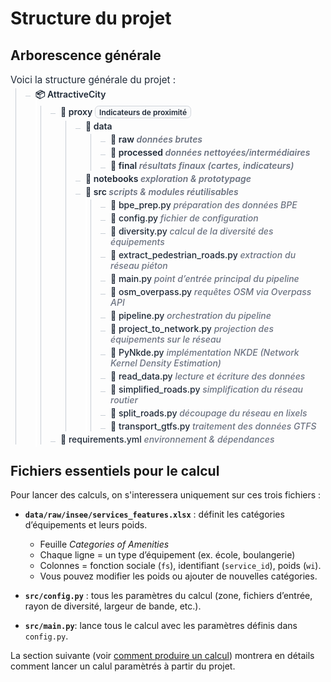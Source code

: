 # Structure du projet

## Arborescence générale 

<style>
/* ===== Couleurs adaptatives (clair/sombre) ===== */
:root{
  --bg: #ffffff;
  --fg: #1f2937;         /* gris ardoise foncé */
  --muted: #6b7280;      /* gris moyen pour les notes */
  --line: #c7cdd4;       /* lignes d'arbre */
  --badge-border:#d1d5db;
  --badge-bg:#f9fafb;
}
@media (prefers-color-scheme: dark){
  :root{
    --bg: #0b0f14;
    --fg: #6480b8ff;       /* texte principal clair */
    --muted: #9aa4b2;    /* notes lisibles en sombre */
    --line: #3a4856;     /* lignes plus douces en sombre */
    --badge-border:#334155;
    --badge-bg:#0f172a;
  }
}

/* ===== Reset léger pour ce bloc ===== */
.tree, .tree ul { list-style: none; margin: 0; padding-left: 1rem; position: relative; color: var(--fg); }
.kicker { margin:.5rem 0 .25rem; font-size:.95rem; color: var(--fg); }
.badge { display:inline-block; font-size:.75rem; padding:.1rem .4rem; border:1px solid var(--badge-border); border-radius:.4rem; background: var(--badge-bg); color: var(--fg); }
.note { color: var(--muted); font-style: italic; }
.folder { font-weight: 600; color: var(--fg); }
.file { font-weight: 500; color: var(--fg); }
hr.soft { border:0; border-top:1px dashed var(--line); margin:1rem 0; }

/* ===== Lignes de l'arbre ===== */
.tree:before, .tree ul:before {
  content: "";
  position: absolute;
  left: 0.5rem;
  border-left: 1px solid var(--line);
  top: 0; bottom: 0;
}
.tree li {
  margin: .25rem 0 .25rem 1rem;
  padding-left: .5rem;
  position: relative;
}
.tree li:before {
  content: "";
  position: absolute;
  left: -0.5rem;
  top: 0.75rem;
  width: 0.5rem;
  border-top: 1px solid var(--line);
}
/* Masque la ligne verticale résiduelle au dernier enfant,
   avec une couleur de fond adaptée au thème */
.tree li:last-child:after {
  content: "";
  position: absolute;
  left: 0.5rem;
  bottom: -0.25rem;
  height: calc(100% - 0.75rem);
  background: var(--bg);
  width: 2px;
}
</style>

<div class="kicker"> Voici la structure générale du projet :</div>

<ul class="tree">
  <li class="folder">📦 AttractiveCity
    <ul>
      <li class="folder">📂 proxy <span class="badge">Indicateurs de proximité</span>
        <ul>
          <li class="folder">📂 data
            <ul>
              <li class="folder">📂 raw <span class="note">données brutes</span></li>
              <li class="folder">📂 processed <span class="note">données nettoyées/intermédiaires</span></li>
              <li class="folder">📂 final <span class="note">résultats finaux (cartes, indicateurs)</span></li>
            </ul>
          </li>
          <li class="folder">📂 notebooks <span class="note">exploration &amp; prototypage</span></li>
          <li class="folder">📂 src <span class="note">scripts &amp; modules réutilisables</span>
            <ul>
              <li class="file">📄 bpe_prep.py <span class="note">préparation des données BPE</span></li>
              <li class="file">📄 config.py <span class="note">fichier de configuration</span></li>
              <li class="file">📄 diversity.py <span class="note">calcul de la diversité des équipements</span></li>
              <li class="file">📄 extract_pedestrian_roads.py <span class="note">extraction du réseau piéton</span></li>
              <li class="file">📄 main.py <span class="note">point d’entrée principal du pipeline</span></li>
              <li class="file">📄 osm_overpass.py <span class="note">requêtes OSM via Overpass API</span></li>
              <li class="file">📄 pipeline.py <span class="note">orchestration du pipeline</span></li>
              <li class="file">📄 project_to_network.py <span class="note">projection des équipements sur le réseau</span></li>
              <li class="file">📄 PyNkde.py <span class="note">implémentation NKDE (Network Kernel Density Estimation)</span></li>
              <li class="file">📄 read_data.py <span class="note">lecture et écriture des données</span></li>
              <li class="file">📄 simplified_roads.py <span class="note">simplification du réseau routier</span></li>
              <li class="file">📄 split_roads.py <span class="note">découpage du réseau en lixels</span></li>
              <li class="file">📄 transport_gtfs.py <span class="note">traitement des données GTFS</span></li>
            </ul>
          </li>
        </ul>
      </li>
      <li class="file">📄 requirements.yml <span class="note">environnement &amp; dépendances</span></li>
    </ul>
  </li>
</ul>

## Fichiers essentiels pour le calcul

Pour lancer des calculs, on s'interessera uniquement sur ces trois fichiers :  

- **`data/raw/insee/services_features.xlsx`** : définit les catégories d’équipements et leurs poids.  
  - Feuille *Categories of Amenities*  
  - Chaque ligne = un type d’équipement (ex. école, boulangerie)  
  - Colonnes = fonction sociale (`fs`), identifiant (`service_id`), poids (`wi`).  
  - Vous pouvez modifier les poids ou ajouter de nouvelles catégories.  

- **`src/config.py`** : tous les paramètres du calcul (zone, fichiers d’entrée, rayon de diversité, largeur de bande, etc.).  

- **`src/main.py`**:  lance tous le calcul avec les paramètres définis dans `config.py`.  

La section suivante (voir [comment produire un calcul](comment_reproduire.md)) montrera en détails comment lancer un calul paramètrés à partir du projet.